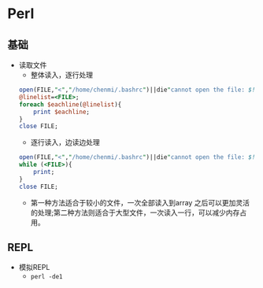 # Perl

## 基础
* 读取文件
    - 整体读入，逐行处理  
    ``` perl
    open(FILE,"<","/home/chenmi/.bashrc")||die"cannot open the file: $!\n";
    @linelist=<FILE>;
    foreach $eachline(@linelist){
        print $eachline;
    }
    close FILE;
    ```
    - 逐行读入，边读边处理  
    ``` perl
    open(FILE,"<","/home/chenmi/.bashrc")||die"cannot open the file: $!\n";
    while (<FILE>){
        print;
    }
    close FILE;
    ```
    - 第一种方法适合于较小的文件，一次全部读入到array 之后可以更加灵活的处理;第二种方法则适合于大型文件，一次读入一行，可以减少内存占用。

## REPL
* 模拟REPL
    - `perl -de1`